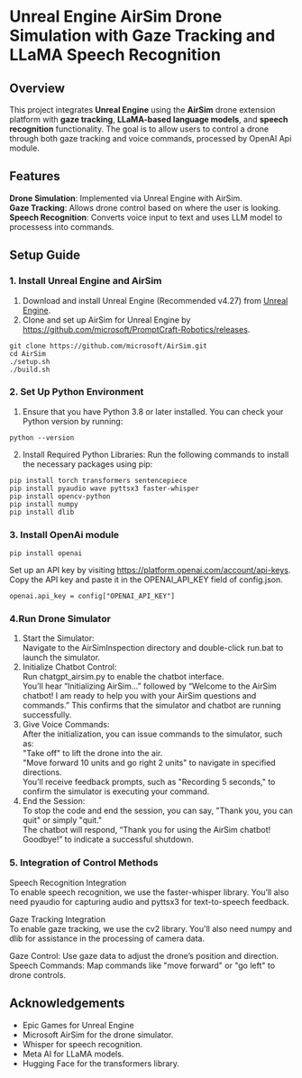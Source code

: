 # Unreal Engine AirSim Drone Simulation with Gaze Tracking and LLaMA Speech Recognition 
## Overview

This project integrates __Unreal Engine__ using the __AirSim__ drone extension platform with __gaze tracking__, __LLaMA-based language models__, and __speech recognition__ functionality. The goal is to allow users to control a drone through both gaze tracking and voice commands, processed by OpenAI Api module.

## Features
__Drone Simulation__: Implemented via Unreal Engine with AirSim.<br>
__Gaze Tracking__: Allows drone control based on where the user is looking.<br>
__Speech Recognition__: Converts voice input to text and uses LLM model to processess into commands.<br>

## Setup Guide
### 1. Install Unreal Engine and AirSim
1. Download and install Unreal Engine (Recommended v4.27) from [Unreal Engine](https://www.unrealengine.com/en-US/download).
2. Clone and set up AirSim for Unreal Engine by https://github.com/microsoft/PromptCraft-Robotics/releases.
```
git clone https://github.com/microsoft/AirSim.git
cd AirSim
./setup.sh
./build.sh
```

### 2. Set Up Python Environment
1. Ensure that you have Python 3.8 or later installed. You can check your Python version by running:
```
python --version
```
2. Install Required Python Libraries: Run the following commands to install the necessary packages using pip:
```
pip install torch transformers sentencepiece
pip install pyaudio wave pyttsx3 faster-whisper
pip install opencv-python
pip install numpy
pip install dlib
```
### 3. Install OpenAi module
```
pip install openai
```
Set up an API key by visiting https://platform.openai.com/account/api-keys. Copy the API key and paste it in the OPENAI_API_KEY field of config.json.
```
openai.api_key = config["OPENAI_API_KEY"]
```

### 4.Run Drone Simulator
1. Start the Simulator:<br>
Navigate to the AirSimInspection directory and double-click run.bat to launch the simulator.<br>
2. Initialize Chatbot Control:<br>
Run chatgpt_airsim.py to enable the chatbot interface.<br>
You’ll hear “Initializing AirSim...” followed by “Welcome to the AirSim chatbot! I am ready to help you with your AirSim questions and commands.” This confirms that the simulator and chatbot are running successfully.<br>
3. Give Voice Commands:<br>
After the initialization, you can issue commands to the simulator, such as:<br>
"Take off" to lift the drone into the air.<br>
"Move forward 10 units and go right 2 units" to navigate in specified directions.<br>
You’ll receive feedback prompts, such as "Recording 5 seconds," to confirm the simulator is executing your command.<br>
4. End the Session:<br>
To stop the code and end the session, you can say, "Thank you, you can quit" or simply "quit."<br>
The chatbot will respond, “Thank you for using the AirSim chatbot! Goodbye!” to indicate a successful shutdown.<br>


### 5. Integration of Control Methods
Speech Recognition Integration<br>
To enable speech recognition, we use the faster-whisper library. You’ll also need pyaudio for capturing audio and pyttsx3 for text-to-speech feedback.

Gaze Tracking Integration<br>
To enable gaze tracking, we use the cv2 library. You'll also need numpy and dlib for assistance in the processing of camera data.

Gaze Control: Use gaze data to adjust the drone’s position and direction.
Speech Commands: Map commands like "move forward" or "go left" to drone controls.


## Acknowledgements
* Epic Games for Unreal Engine
* Microsoft AirSim for the drone simulator.
* Whisper for speech recognition.
* Meta AI for LLaMA models.
* Hugging Face for the transformers library.
